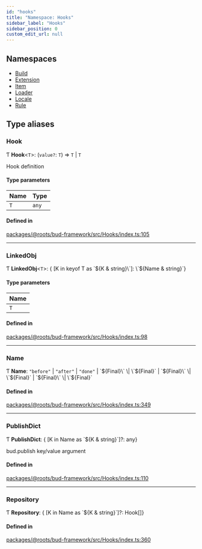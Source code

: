 ```yaml
---
id: "hooks"
title: "Namespace: Hooks"
sidebar_label: "Hooks"
sidebar_position: 0
custom_edit_url: null
---
```


## Namespaces

- [Build](hooks.build.md)
- [Extension](hooks.extension.md)
- [Item](hooks.item.md)
- [Loader](hooks.loader.md)
- [Locale](hooks.locale.md)
- [Rule](hooks.rule.md)

## Type aliases

### Hook

Ƭ **Hook**<`T`\>: (`value?`: `T`) => `T` \| `T`

Hook definition

#### Type parameters

| Name | Type |
| :------ | :------ |
| `T` | `any` |

#### Defined in

[packages/@roots/bud-framework/src/Hooks/index.ts:105](https://github.com/roots/bud/blob/ed066101/packages/@roots/bud-framework/src/Hooks/index.ts#L105)

___

### LinkedObj

Ƭ **LinkedObj**<`T`\>: { [K in keyof T as \`${K & string}\`]: \`${Name & string}\`}

#### Type parameters

| Name |
| :------ |
| `T` |

#### Defined in

[packages/@roots/bud-framework/src/Hooks/index.ts:98](https://github.com/roots/bud/blob/ed066101/packages/@roots/bud-framework/src/Hooks/index.ts#L98)

___

### Name

Ƭ **Name**: ``"before"`` \| ``"after"`` \| ``"done"`` \| \`${Final}\` \| \`${Final}\` \| \`${Final}\` \| \`${Final}\` \| \`${Final}\` \| \`${Final}\`

#### Defined in

[packages/@roots/bud-framework/src/Hooks/index.ts:349](https://github.com/roots/bud/blob/ed066101/packages/@roots/bud-framework/src/Hooks/index.ts#L349)

___

### PublishDict

Ƭ **PublishDict**: { [K in Name as \`${K & string}\`]?: any}

bud.publish key/value argument

#### Defined in

[packages/@roots/bud-framework/src/Hooks/index.ts:110](https://github.com/roots/bud/blob/ed066101/packages/@roots/bud-framework/src/Hooks/index.ts#L110)

___

### Repository

Ƭ **Repository**: { [K in Name as \`${K & string}\`]?: Hook[]}

#### Defined in

[packages/@roots/bud-framework/src/Hooks/index.ts:360](https://github.com/roots/bud/blob/ed066101/packages/@roots/bud-framework/src/Hooks/index.ts#L360)
